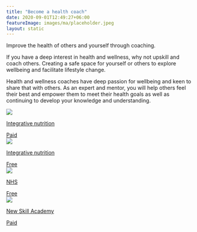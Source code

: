 ```yaml
---
title: "Become a health coach"
date: 2020-09-01T12:49:27+06:00
featureImage: images/ma/placeholder.jpeg
layout: static
---
```


Improve the health of others and yourself through coaching.

If you have a deep interest in health and wellness, why not upskill and coach others. Creating a safe space for yourself or others to explore wellbeing and facilitate lifestyle change.

Health and wellness coaches have deep passion for wellbeing and keen to share that with others. As an expert and mentor, you will help others feel their best and empower them to meet their health goals as well as continuing to develop your knowledge and understanding.

<a class="ma-link" href="https://www.integrativenutrition.com/"><div class="ma-card ma-card-Learning"><div class="ma-icon"><img src ="/images/icon-pound.png"/></div><div class="ma-name"><p>Integrative nutrition</p></div><div class="ma-paid-text"><span>Paid</span></div></div></a><a class="ma-link" href="https://www.integrativenutrition.com/health-coach-certificate"><div class="ma-card ma-card-Learning"><div class="ma-icon"><img src ="/images/icon-check.png"/></div><div class="ma-name"><p>Integrative nutrition</p></div><div class="ma-paid-text"><span>Free</span></div></div></a><a class="ma-link" href="https://www.england.nhs.uk/personalisedcare/workforce-and-training/health-and-wellbeing-coaches/"><div class="ma-card ma-card-Learning"><div class="ma-icon"><img src ="/images/icon-check.png"/></div><div class="ma-name"><p>NHS</p></div><div class="ma-paid-text"><span>Free</span></div></div></a><a class="ma-link" href="https://www.awin1.com/cread.php?awinmid=31125&awinaffid=1198638&ued=https%3A%2F%2Fnewskillsacademy.com%2F"><div class="ma-card ma-card-Learning"><div class="ma-icon"><img src ="/images/icon-pound.png"/></div><div class="ma-name"><p>New Skill Academy</p></div><div class="ma-paid-text"><span>Paid</span></div></div></a>  

<br/><br/>






